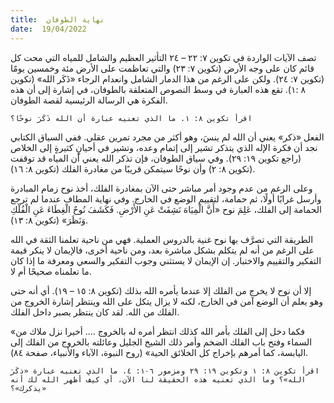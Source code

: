 ```yaml
---
title:  نهاية الطوفان
date:  19/04/2022
---
```


تصف الآيات الواردة في تكوين ٧: ٢٢ – ٢٤ التأثير العظيم والشامل للمياه التي محت كل قائم كان على وجه الأرض (تكوين ٧: ٢٣) والتي تعاظمت على الأرض مئة وخمسين يومًا (تكوين ٧: ٢٤). ولكن على الرغم من هذا الدمار الشامل وانعدام الرجاء «ذَكَر الله» (تكوين ٨ :١). تقع هذه العبارة في وسط النصوص المتعلقة بالطوفان، في إشارة إلى أن هذه الفكرة هي الرسالة الرئيسية لقصة الطوفان.

`اقرأ تكوين ٨: ١. ما الذي تعنيه عبارة أن الله ذَكَرَ نوحًا؟`

الفعل «ذكر» يعني أن الله لم ينسَ، وهو أكثر من مجرد تمرين عقلي. ففي السياق الكتابي نجد أن فكرة الإله الذي يتذكر تشير إلى إتمام وعده، وتشير في أحيانٍ كثيرةٍ إلى الخلاص (راجع تكوين ١٩: ٢٩). وفي سياق الطوفان، فإن تذكر الله يعني أن المياه قد توقفت (تكوين ٨: ٢) وأن نوحًا سيتمكن قريبًا من مغادرة الفلك (تكوين ٨: ١٦).

وعلى الرغم من عدم وجود أمر مباشر حتى الآن بمغادرة الفلك، أخذ نوح زمام المبادرة وأرسل غرابًا أولًا، ثم حمامة، لتقييم الوضع في الخارج. وفي نهاية المطاف عندما لم ترجع الحمامة إلى الفلك، عَلِمَ نوح «أَنَّ الْمِيَاهَ نَشِفَتْ عَنِ الأَرْضِ. فَكَشَفَ نُوحٌ الْغِطَاءَ عَنِ الْفُلْكِ وَنَظَرَ» (تكوين ٨: ١٣).

الطريقة التي تصرَّف بها نوح غنية بالدروس العملية. فهي من ناحية تعلمنا الثقة في الله على الرغم من أنه لم يتكلم بشكل مباشرة بعد، ومن ناحية أخرى، فالإيمان لا ينكر قيمة التفكير والتقييم والاختبار. إن الإيمان لا يستثني وجوب التفكير والسعي ومعرفة ما إذا كان ما تعلمناه صحيحًا أم لا.

إلا أن نوح لا يخرج من الفلك إلا عندما يأمره الله بذلك (تكوين ٨: ١٥ – ١٩). أي أنه حتى وهو يعلم أن الوضع آمن في الخارج، لكنه لا يزال يتكل على الله وينتظر إشارة الخروج من الفلك من الله. لقد كان ينتظر بصبر داخل الفلك.

«فكما دخل إلى الفلك بأمر الله كذلك انتظر أمره له بالخروج .... أخيرا نزل ملاك من السماء وفتح باب الفلك الضخم وأمر ذلك الشيخ الجليل وعائلته بالخروج من الفلك إلى اليابسة، كما أمرهم بإخراج كل الخلائق الحية» (روح النبوة، الآباء والأنبياء، صفحة ٨٤).

`اقرأ تكوين ٨: ١ وتكوين ١٩: ٢٩ ومزمور ١٠٦: ٤. ما الذي تعنيه عبارة «ذكَرَ الله»؟ وما الذي تعنيه هذه الحقيقة لنا الآن، أي كيف أظهر الله لك أنه «يذكرك»؟`